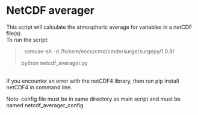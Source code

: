 <h1>NetCDF averager</h1>

This script will calculate the atmospheric average for variables in a netCDF file(s).
<br />
To run the script:
<br />
   > . ssmuse-sh -d /fs/ssm/eccc/cmd/cmde/surge/surgepy/1.0.8/
   > 
   > python netcdf_averager.py
<br />
If you encounter an error with the netCDF4 library, then run pip install netCDF4 in command line.

Note: config file must be in same directory as main script and must be named netcdf_averager_config
